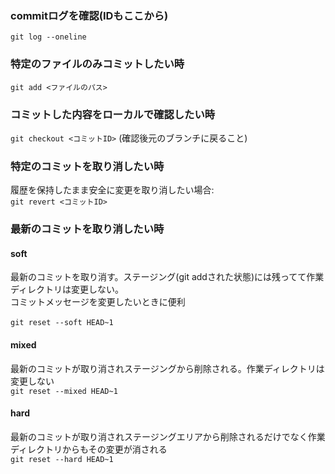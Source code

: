 ### commitログを確認(IDもここから)
`git log --oneline`

### 特定のファイルのみコミットしたい時
`git add <ファイルのパス>`

### コミットした内容をローカルで確認したい時
`git checkout <コミットID>`
(確認後元のブランチに戻ること)

### 特定のコミットを取り消したい時
履歴を保持したまま安全に変更を取り消したい場合:<br>
`git revert <コミットID>`
</br>

### 最新のコミットを取り消したい時

#### soft
最新のコミットを取り消す。ステージング(git addされた状態)には残ってて作業ディレクトリは変更しない。<br>
コミットメッセージを変更したいときに便利
</br>
<br>
`git reset --soft HEAD~1`
</br>

#### mixed
最新のコミットが取り消されステージングから削除される。作業ディレクトリは変更しない<br>
`git reset --mixed HEAD~1`
</br>

#### hard
最新のコミットが取り消されステージングエリアから削除されるだけでなく作業ディレクトリからもその変更が消される<br>
`git reset --hard HEAD~1`
</br>



